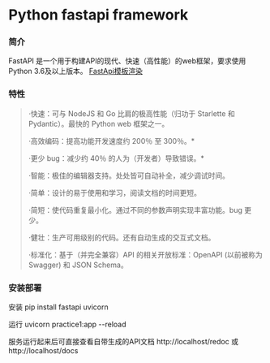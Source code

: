 # Python fastapi framework
### 简介
FastAPI 是一个用于构建API的现代、快速（高性能）的web框架，要求使用Python 3.6及以上版本。
[FastApi模板渲染](https://fastapi.tiangolo.com/advanced/templates/)

### 特性
> ·快速：可与 NodeJS 和 Go 比肩的极高性能（归功于 Starlette 和 Pydantic）。最快的 Python web 框架之一。
> 
> ·高效编码：提高功能开发速度约 200％ 至 300％。*
> 
> ·更少 bug：减少约 40％ 的人为（开发者）导致错误。*
> 
> ·智能：极佳的编辑器支持。处处皆可自动补全，减少调试时间。
> 
> ·简单：设计的易于使用和学习，阅读文档的时间更短。
> 
> ·简短：使代码重复最小化。通过不同的参数声明实现丰富功能。bug 更少。
> 
> ·健壮：生产可用级别的代码。还有自动生成的交互式文档。
> 
> ·标准化：基于（并完全兼容）API 的相关开放标准：OpenAPI (以前被称为 Swagger) 和 JSON Schema。
> 

### 安装部署
安装
pip install fastapi uvicorn

运行
uvicorn practice1:app --reload


服务运行起来后可直接查看自带生成的API文档
http://localhost/redoc 或 http://localhost/docs
